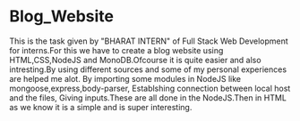# Blog_Website
This is the task given by "BHARAT INTERN" of Full Stack Web Development for interns.For this we have to create a blog website using HTML,CSS,NodeJS and MonoDB.Ofcourse it is quite easier and also intresting.By using different sources and some of my personal experiences are helped me alot.
By importing some modules in NodeJS like mongoose,express,body-parser, Establshing connection between local host and the  files, Giving inputs.These are all done in the NodeJS.Then in HTML as we know it is a simple and  is super interesting.
